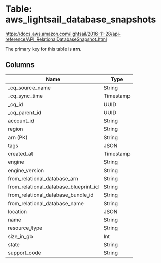# Table: aws_lightsail_database_snapshots

https://docs.aws.amazon.com/lightsail/2016-11-28/api-reference/API_RelationalDatabaseSnapshot.html

The primary key for this table is **arn**.

## Columns

| Name          | Type          |
| ------------- | ------------- |
|_cq_source_name|String|
|_cq_sync_time|Timestamp|
|_cq_id|UUID|
|_cq_parent_id|UUID|
|account_id|String|
|region|String|
|arn (PK)|String|
|tags|JSON|
|created_at|Timestamp|
|engine|String|
|engine_version|String|
|from_relational_database_arn|String|
|from_relational_database_blueprint_id|String|
|from_relational_database_bundle_id|String|
|from_relational_database_name|String|
|location|JSON|
|name|String|
|resource_type|String|
|size_in_gb|Int|
|state|String|
|support_code|String|